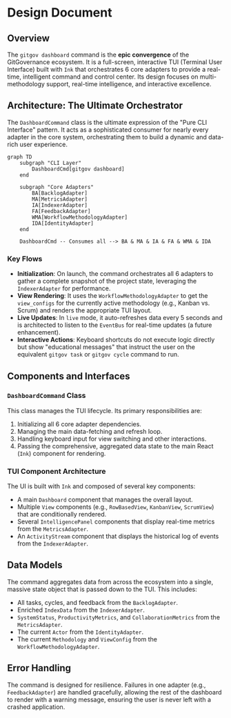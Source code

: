 # Design Document

## Overview

The `gitgov dashboard` command is the **epic convergence** of the GitGovernance ecosystem. It is a full-screen, interactive TUI (Terminal User Interface) built with `Ink` that orchestrates 6 core adapters to provide a real-time, intelligent command and control center. Its design focuses on multi-methodology support, real-time intelligence, and interactive excellence.

## Architecture: The Ultimate Orchestrator

The `DashboardCommand` class is the ultimate expression of the "Pure CLI Interface" pattern. It acts as a sophisticated consumer for nearly every adapter in the core system, orchestrating them to build a dynamic and data-rich user experience.

```mermaid
graph TD
    subgraph "CLI Layer"
        DashboardCmd[gitgov dashboard]
    end

    subgraph "Core Adapters"
        BA[BacklogAdapter]
        MA[MetricsAdapter]
        IA[IndexerAdapter]
        FA[FeedbackAdapter]
        WMA[WorkflowMethodologyAdapter]
        IDA[IdentityAdapter]
    end

    DashboardCmd -- Consumes all --> BA & MA & IA & FA & WMA & IDA
```

### Key Flows

- **Initialization**: On launch, the command orchestrates all 6 adapters to gather a complete snapshot of the project state, leveraging the `IndexerAdapter` for performance.
- **View Rendering**: It uses the `WorkflowMethodologyAdapter` to get the `view_configs` for the currently active methodology (e.g., Kanban vs. Scrum) and renders the appropriate TUI layout.
- **Live Updates**: In `live` mode, it auto-refreshes data every 5 seconds and is architected to listen to the `EventBus` for real-time updates (a future enhancement).
- **Interactive Actions**: Keyboard shortcuts do not execute logic directly but show "educational messages" that instruct the user on the equivalent `gitgov task` or `gitgov cycle` command to run.

## Components and Interfaces

### `DashboardCommand` Class

This class manages the TUI lifecycle. Its primary responsibilities are:

1.  Initializing all 6 core adapter dependencies.
2.  Managing the main data-fetching and refresh loop.
3.  Handling keyboard input for view switching and other interactions.
4.  Passing the comprehensive, aggregated data state to the main React (`Ink`) component for rendering.

### TUI Component Architecture

The UI is built with `Ink` and composed of several key components:

- A main `Dashboard` component that manages the overall layout.
- Multiple `View` components (e.g., `RowBasedView`, `KanbanView`, `ScrumView`) that are conditionally rendered.
- Several `IntelligencePanel` components that display real-time metrics from the `MetricsAdapter`.
- An `ActivityStream` component that displays the historical log of events from the `IndexerAdapter`.

## Data Models

The command aggregates data from across the ecosystem into a single, massive state object that is passed down to the TUI. This includes:

- All tasks, cycles, and feedback from the `BacklogAdapter`.
- Enriched `IndexData` from the `IndexerAdapter`.
- `SystemStatus`, `ProductivityMetrics`, and `CollaborationMetrics` from the `MetricsAdapter`.
- The current `Actor` from the `IdentityAdapter`.
- The current `Methodology` and `ViewConfig` from the `WorkflowMethodologyAdapter`.

## Error Handling

The command is designed for resilience. Failures in one adapter (e.g., `FeedbackAdapter`) are handled gracefully, allowing the rest of the dashboard to render with a warning message, ensuring the user is never left with a crashed application.
